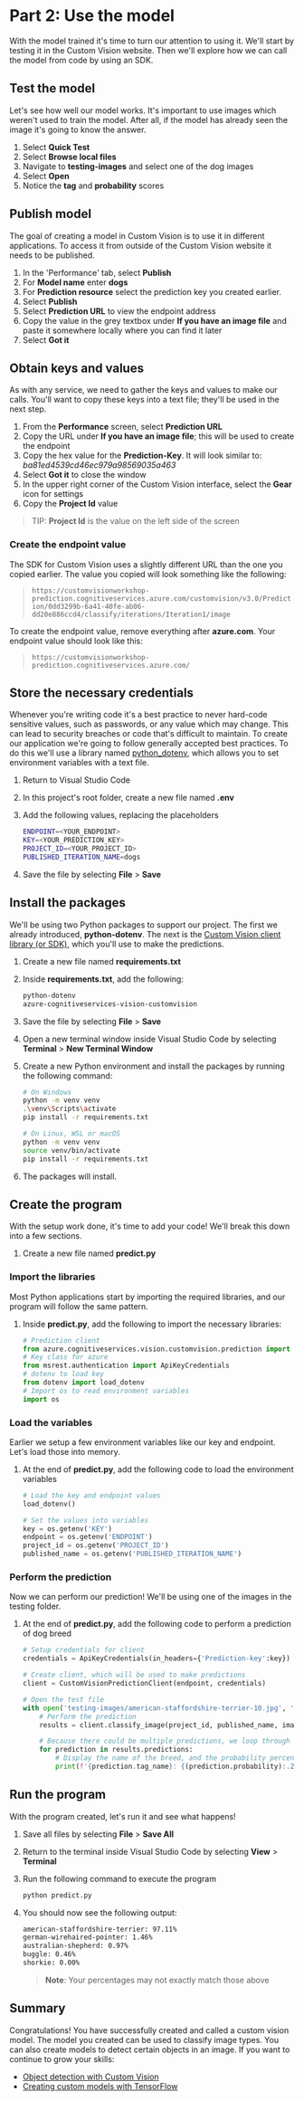 # Part 2: Use the model

With the model trained it's time to turn our attention to using it. We'll start by testing it in the Custom Vision website. Then we'll explore how we can call the model from code by using an SDK.

## Test the model

Let's see how well our model works. It's important to use images which weren't used to train the model. After all, if the model has already seen the image it's going to know the answer.

1. Select **Quick Test**
1. Select **Browse local files**
1. Navigate to **testing-images** and select one of the dog images
1. Select **Open**
1. Notice the **tag** and **probability** scores

## Publish model

The goal of creating a model in Custom Vision is to use it in different applications. To access it from outside of the Custom Vision website it needs to be published.

1. In the 'Performance' tab, select **Publish**
1. For **Model name** enter **dogs**
1. For **Prediction resource** select the prediction key you created earlier.
1. Select **Publish**
1. Select **Prediction URL** to view the endpoint address
1. Copy the value in the grey textbox under **If you have an image file** and paste it somewhere locally where you can find it later
1. Select **Got it**

## Obtain keys and values

As with any service, we need to gather the keys and values to make our calls. You'll want to copy these keys into a text file; they'll be used in the next step.

1. From the **Performance** screen, select **Prediction URL**
1. Copy the URL under **If you have an image file**; this will be used to create the endpoint
1. Copy the hex value for the **Prediction-Key**. It will look similar to: *ba81ed4539cd46ec979a98569035a463*
1. Select **Got it** to close the window
1. In the upper right corner of the Custom Vision interface, select the **Gear** icon for settings
1. Copy the **Project Id** value

> TIP: **Project Id** is the value on the left side of the screen

### Create the endpoint value

The SDK for Custom Vision uses a slightly different URL than the one you copied earlier. The value you copied will look something like the following:

> `https://customvisionworkshop-prediction.cognitiveservices.azure.com/customvision/v3.0/Prediction/0dd3299b-6a41-40fe-ab06-dd20e886ccd4/classify/iterations/Iteration1/image`

To create the endpoint value, remove everything after **azure.com**. Your endpoint value should look like this:

> `https://customvisionworkshop-prediction.cognitiveservices.azure.com/`

## Store the necessary credentials

Whenever you're writing code it's a best practice to never hard-code sensitive values, such as passwords, or any value which may change. This can lead to security breaches or code that's difficult to maintain. To create our application we're going to follow generally accepted best practices. To do this we'll use a library named [python_dotenv](https://github.com/theskumar/python-dotenv), which allows you to set environment variables with a text file.

1. Return to Visual Studio Code
1. In this project's root folder, create a new file named **.env**
1. Add the following values, replacing the placeholders

    ```bash
    ENDPOINT=<YOUR_ENDPOINT>
    KEY=<YOUR_PREDICTION_KEY>
    PROJECT_ID=<YOUR_PROJECT_ID>
    PUBLISHED_ITERATION_NAME=dogs
    ```

1. Save the file by selecting **File** > **Save**

## Install the packages

We'll be using two Python packages to support our project. The first we already introduced, **python-dotenv**. The next is the [Custom Vision client library (or SDK)](https://docs.microsoft.com/azure/cognitive-services/custom-vision-service/quickstarts/image-classification?tabs=visual-studio&pivots=programming-language-python&WT.mc_id=academic-49102-chrhar), which you'll use to  make the predictions.

1. Create a new file named **requirements.txt**
1. Inside **requirements.txt**, add the following:

    ```bash
    python-dotenv
    azure-cognitiveservices-vision-customvision
    ```

1. Save the file by selecting **File** > **Save**
1. Open a new terminal window inside Visual Studio Code by selecting **Terminal** > **New Terminal Window**
1. Create a new Python environment and install the packages by running the following command:

    ```bash
    # On Windows
    python -m venv venv
    .\venv\Scripts\activate
    pip install -r requirements.txt

    # On Linux, WSL or macOS
    python -m venv venv
    source venv/bin/activate
    pip install -r requirements.txt
    ```

1. The packages will install.

## Create the program

With the setup work done, it's time to add your code! We'll break this down into a few sections.

1. Create a new file named **predict.py**

### Import the libraries

Most Python applications start by importing the required libraries, and our program will follow the same pattern.

1. Inside **predict.py**, add the following to import the necessary libraries:

    ```python
    # Prediction client
    from azure.cognitiveservices.vision.customvision.prediction import CustomVisionPredictionClient
    # Key class for azure
    from msrest.authentication import ApiKeyCredentials
    # dotenv to load key
    from dotenv import load_dotenv
    # Import os to read environment variables
    import os
    ```

### Load the variables

Earlier we setup a few environment variables like our key and endpoint. Let's load those into memory.

1. At the end of **predict.py**, add the following code to load the environment variables

    ```python
    # Load the key and endpoint values
    load_dotenv()
    
    # Set the values into variables
    key = os.getenv('KEY')
    endpoint = os.getenv('ENDPOINT')
    project_id = os.getenv('PROJECT_ID')
    published_name = os.getenv('PUBLISHED_ITERATION_NAME')
    ```

### Perform the prediction

Now we can perform our prediction! We'll be using one of the images in the testing folder.

1. At the end of **predict.py**, add the following code to perform a prediction of dog breed

    ```python
    # Setup credentials for client
    credentials = ApiKeyCredentials(in_headers={'Prediction-key':key})
    
    # Create client, which will be used to make predictions
    client = CustomVisionPredictionClient(endpoint, credentials)
    
    # Open the test file
    with open('testing-images/american-staffordshire-terrier-10.jpg', 'rb') as image:
        # Perform the prediction
        results = client.classify_image(project_id, published_name, image.read())
    
        # Because there could be multiple predictions, we loop through each one
        for prediction in results.predictions:
            # Display the name of the breed, and the probability percentage
            print(f'{prediction.tag_name}: {(prediction.probability):.2%}')
    ```

## Run the program

With the program created, let's run it and see what happens!

1. Save all files by selecting **File** > **Save All**
1. Return to the terminal inside Visual Studio Code by selecting **View** > **Terminal**
1. Run the following command to execute the program

    ```bash
    python predict.py
    ```

1. You should now see the following output:

    ```bash
    american-staffordshire-terrier: 97.11%
    german-wirehaired-pointer: 1.46%
    australian-shepherd: 0.97%
    buggle: 0.46%
    shorkie: 0.00%
    ```

    > **Note**: Your percentages may not exactly match those above

## Summary

Congratulations! You have successfully created and called a custom vision model. The model you created can be used to classify image types. You can also create models to detect certain objects in an image. If you want to continue to grow your skills:

- [Object detection with Custom Vision](https://docs.microsoft.com/learn/modules/detect-objects-images-custom-vision/?WT.mc_id=academic-49102-chrhar)
- [Creating custom models with TensorFlow](https://docs.microsoft.com/learn/paths/tensorflow-fundamentals/?WT.mc_id=academic-49102-chrhar)
